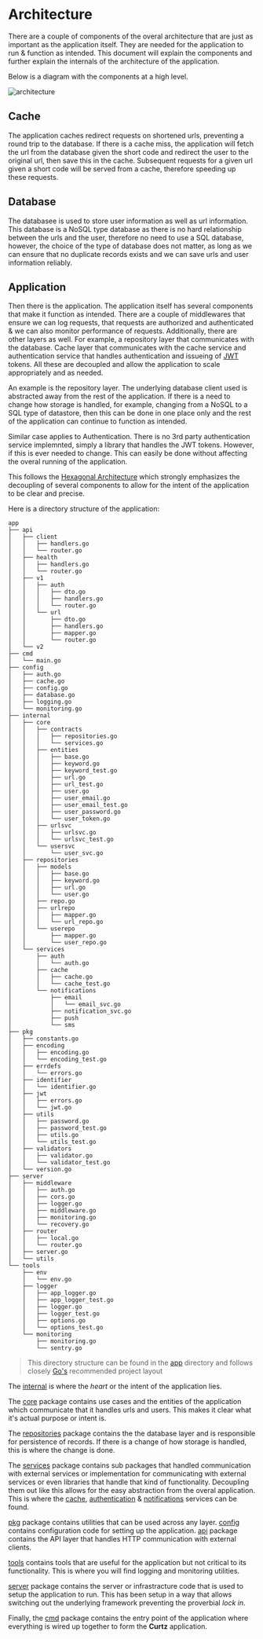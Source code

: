 # Architecture

There are a couple of components of the overal architecture that are just as important as the application itself. They are needed for the application to run & function as intended. This document will explain the components and further explain the internals of the architecture of the application.

Below is a diagram with the components at a high level.

![architecture](./images/Curtz-Architecture.png)

## Cache

The application caches redirect requests on shortened urls, preventing a round trip to the database. If there is a cache miss, the application will fetch the url from the database given the short code and redirect the user to the original url, then save this in the cache. Subsequent requests for a given url given a short code will be served from a cache, therefore speeding up these requests.

## Database

The databasee is used to store user information as well as url information. This database is a NoSQL type database as there is no hard relationship between the urls and the user, therefore no need to use a SQL database, however, the choice of the type of database does not matter, as long as we can ensure that no duplicate records exists and we can save urls and user information reliably.

## Application

Then there is the application. The application itself has several components that make it function as intended. There are a couple of middlewares that ensure we can log requests, that requests are authorized and authenticated & we can also monitor performance of requests. Additionally, there are other layers as well. For example, a repository layer that communicates with the database. Cache layer that communicates with the cache service and authentication service that handles authentication and issueing of [JWT](https://jwt.io) tokens. All these are decoupled and allow the application to scale appropriately and as needed.

An example is the repository layer. The underlying database client used is abstracted away from the rest of the application. If there is a need to change how storage is handled, for example, changing from a NoSQL to a SQL type of datastore, then this can be done in one place only and the rest of the application can continue to function as intended.

Similar case applies to Authentication. There is no 3rd party authentication service implemnted, simply a library that handles the JWT tokens. However, if this is ever needed to change. This can easily be done without affecting the overal running of the application.

This follows the [Hexagonal Architecture](https://en.wikipedia.org/wiki/Hexagonal_architecture_(software)) which strongly emphasizes the decoupling of several components to allow for the intent of the application to be clear and precise.

Here is a directory structure of the application:

```plain
app
├── api
│   ├── client
│   │   ├── handlers.go
│   │   └── router.go
│   ├── health
│   │   ├── handlers.go
│   │   └── router.go
│   ├── v1
│   │   ├── auth
│   │   │   ├── dto.go
│   │   │   ├── handlers.go
│   │   │   └── router.go
│   │   └── url
│   │       ├── dto.go
│   │       ├── handlers.go
│   │       ├── mapper.go
│   │       └── router.go
│   └── v2
├── cmd
│   └── main.go
├── config
│   ├── auth.go
│   ├── cache.go
│   ├── config.go
│   ├── database.go
│   ├── logging.go
│   └── monitoring.go
├── internal
│   ├── core
│   │   ├── contracts
│   │   │   ├── repositories.go
│   │   │   └── services.go
│   │   ├── entities
│   │   │   ├── base.go
│   │   │   ├── keyword.go
│   │   │   ├── keyword_test.go
│   │   │   ├── url.go
│   │   │   ├── url_test.go
│   │   │   ├── user.go
│   │   │   ├── user_email.go
│   │   │   ├── user_email_test.go
│   │   │   ├── user_password.go
│   │   │   └── user_token.go
│   │   ├── urlsvc
│   │   │   ├── urlsvc.go
│   │   │   └── urlsvc_test.go
│   │   └── usersvc
│   │       └── user_svc.go
│   ├── repositories
│   │   ├── models
│   │   │   ├── base.go
│   │   │   ├── keyword.go
│   │   │   ├── url.go
│   │   │   └── user.go
│   │   ├── repo.go
│   │   ├── urlrepo
│   │   │   ├── mapper.go
│   │   │   └── url_repo.go
│   │   └── userepo
│   │       ├── mapper.go
│   │       └── user_repo.go
│   └── services
│       ├── auth
│       │   └── auth.go
│       ├── cache
│       │   ├── cache.go
│       │   └── cache_test.go
│       └── notifications
│           ├── email
│           │   └── email_svc.go
│           ├── notification_svc.go
│           ├── push
│           └── sms
├── pkg
│   ├── constants.go
│   ├── encoding
│   │   ├── encoding.go
│   │   └── encoding_test.go
│   ├── errdefs
│   │   └── errors.go
│   ├── identifier
│   │   └── identifier.go
│   ├── jwt
│   │   ├── errors.go
│   │   └── jwt.go
│   ├── utils
│   │   ├── password.go
│   │   ├── password_test.go
│   │   ├── utils.go
│   │   └── utils_test.go
│   ├── validators
│   │   ├── validator.go
│   │   └── validator_test.go
│   └── version.go
├── server
│   ├── middleware
│   │   ├── auth.go
│   │   ├── cors.go
│   │   ├── logger.go
│   │   ├── middleware.go
│   │   ├── monitoring.go
│   │   └── recovery.go
│   ├── router
│   │   ├── local.go
│   │   └── router.go
│   ├── server.go
│   └── utils
└── tools
    ├── env
    │   └── env.go
    ├── logger
    │   ├── app_logger.go
    │   ├── app_logger_test.go
    │   ├── logger.go
    │   ├── logger_test.go
    │   ├── options.go
    │   └── options_test.go
    └── monitoring
        ├── monitoring.go
        └── sentry.go
```

> This directory structure can be found in the [app](../app/) directory and follows closely [Go's](https://github.com/golang-standards/project-layout) recommended project layout

The [internal](../app/internal/) is where the _heart_ or the intent of the application lies.

The [core](../app/internal/core/) package contains use cases and the entities of the application which communicate that it handles urls and users. This makes it clear what it's actual purpose or intent is.

The [repositories](../app//internal/repositories/) package contains the the database layer and is responsible for persistence of records. If there is a change of how storage is handled, this is where the change is done.

The [services](../app/internal/services/) package contains sub packages that handled communication with external services or implementation for communicating with external services or even libraries that handle that kind of functionality. Decoupling them out like this allows for the easy abstraction from the overal application. This is where the [cache](../app/internal/services/cache/), [authentication](../app/internal/services/auth/) & [notifications](../app/internal/services/notifications/) services can be found.

[pkg](../app/pkg) package contains utilities that can be used across any layer. [config](../app/config/) contains configuration code for setting up the application. [api](../app/api) package contains the API layer that handles HTTP communication with external clients.

[tools](../app/tools/) contains tools that are useful for the application but not critical to its functionality. This is where you will find logging and monitoring utilities.

[server](../app/server/) package contains the server or infrastracture code that is used to setup the application to run. This has been setup in a way that allows switching out the underlying framework preventing the proverbial _lock in_.

Finally, the [cmd](../app/cmd/) package contains the entry point of the application where everything is wired up together to form the **Curtz** application.
